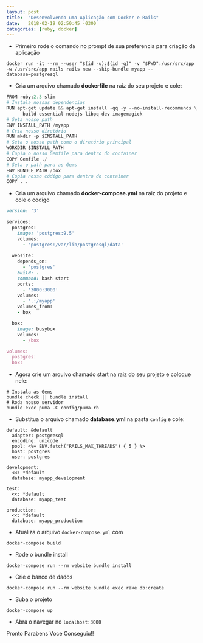 ```yaml
---
layout: post
title:  "Desenvolvendo uma Aplicação com Docker e Rails"
date:   2018-02-19 02:50:45 -0300
categories: [ruby, docker]
---
```




 - Primeiro rode o comando no prompt de sua preferencia para criação da aplicação

```
docker run -it --rm --user "$(id -u):$(id -g)" -v "$PWD":/usr/src/app -w /usr/src/app rails rails new --skip-bundle myapp --database=postgresql
```


 - Cria um arquivo chamado **dockerfile** na raiz do seu projeto e cole:

```python
FROM ruby:2.3-slim
# Instala nossas dependencias
RUN apt-get update && apt-get install -qq -y --no-install-recommends \
      build-essential nodejs libpq-dev imagemagick
# Seta nosso path
ENV INSTALL_PATH /myapp
# Cria nosso diretório
RUN mkdir -p $INSTALL_PATH
# Seta o nosso path como o diretório principal
WORKDIR $INSTALL_PATH
# Copia o nosso Gemfile para dentro do container
COPY Gemfile ./
# Seta o path para as Gems
ENV BUNDLE_PATH /box
# Copia nosso código para dentro do container
COPY . .
```



 - Cria um arquivo chamado **docker-compose.yml** na raiz do projeto e cole o codigo

```ruby
version: '3'

services:
  postgres:
    image: 'postgres:9.5'
    volumes:
      - 'postgres:/var/lib/postgresql/data'
  
  website:
    depends_on:
      - 'postgres'      
    build: .
    command: bash start
    ports:
      - '3000:3000'
    volumes:
      - '.:/myapp'
    volumes_from:
    - box

  box:
    image: busybox
    volumes:
      - /box

volumes:  
  postgres:
  box:
```



 - Agora crie um arquivo chamado start na raiz do seu projeto e coloque nele:

```
# Instala as Gems
bundle check || bundle install
# Roda nosso servidor
bundle exec puma -C config/puma.rb
```



 - Substitua o arquivo chamado **database.yml** na pasta `config` e cole:

```
default: &default
  adapter: postgresql
  encoding: unicode
  pool: <%= ENV.fetch("RAILS_MAX_THREADS") { 5 } %>
  host: postgres
  user: postgres

development:
  <<: *default
  database: myapp_development

test:
  <<: *default
  database: myapp_test

production:
  <<: *default
  database: myapp_production
```



 - Atualiza o arquivo `docker-compose.yml` com

```
docker-compose build
```

 - Rode o bundle install 

```
docker-compose run --rm website bundle install
```

 - Crie o banco de dados

```
docker-compose run --rm website bundle exec rake db:create
```

 - Suba o projeto

```
docker-compose up
```

 - Abra o navegar no `localhost:3000`

Pronto Parabens Voce Conseguiu!!
